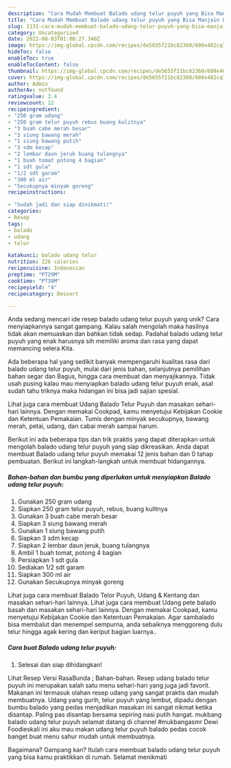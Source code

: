 ```yaml
---
description: "Cara Mudah Membuat Balado udang telur puyuh yang Bisa Manjain Lidah"
title: "Cara Mudah Membuat Balado udang telur puyuh yang Bisa Manjain Lidah"
slug: 1131-cara-mudah-membuat-balado-udang-telur-puyuh-yang-bisa-manjain-lidah
category: Uncategorized
date: 2022-08-03T01:00:27.340Z
image: https://img-global.cpcdn.com/recipes/de5655f21bc82360/680x482cq70/balado-udang-telur-puyuh-foto-resep-utama.jpg
hideToc: false
enableToc: true
enableTocContent: false
thumbnail: https://img-global.cpcdn.com/recipes/de5655f21bc82360/680x482cq70/balado-udang-telur-puyuh-foto-resep-utama.jpg
cover: https://img-global.cpcdn.com/recipes/de5655f21bc82360/680x482cq70/balado-udang-telur-puyuh-foto-resep-utama.jpg
author: Admin
authorAv: notfound
ratingvalue: 3.4
reviewcount: 12
recipeingredient:
- "250 gram udang"
- "250 gram telur puyuh rebus buang kulitnya"
- "3 buah cabe merah besar"
- "3 siung bawang merah"
- "1 siung bawang putih"
- "3 sdm kecap"
- "2 lembar daun jeruk buang tulangnya"
- "1 buah tomat potong 4 bagian"
- "1 sdt gula"
- "1/2 sdt garam"
- "300 ml air"
- "Secukupnya minyak goreng"
recipeinstructions:

- "Sudah jadi dan siap dinikmati!"
categories:
- Resep
tags:
- balado
- udang
- telur

katakunci: balado udang telur 
nutrition: 226 calories
recipecuisine: Indonesian
preptime: "PT29M"
cooktime: "PT38M"
recipeyield: "4"
recipecategory: Dessert

---
```





Anda sedang mencari ide resep balado udang telur puyuh yang unik? Cara menyiapkannya sangat gampang. Kalau salah mengolah maka hasilnya tidak akan memuaskan dan bahkan tidak sedap. Padahal balado udang telur puyuh yang enak harusnya sih memiliki aroma dan rasa yang dapat memancing selera Kita.





Ada beberapa hal yang sedikit banyak mempengaruhi kualitas rasa dari balado udang telur puyuh, mulai dari jenis bahan, selanjutnya pemilihan bahan segar dan Bagus, hingga cara membuat dan menyajikannya. Tidak usah pusing kalau mau menyiapkan balado udang telur puyuh enak,      asal sudah tahu triknya maka hidangan ini bisa jadi sajian spesial.














Lihat juga cara membuat Udang Balado Telur Puyuh dan masakan sehari-hari lainnya. Dengan memakai Cookpad, kamu menyetujui Kebijakan Cookie dan Ketentuan Pemakaian. Tumis dengan minyak secukupnya, bawang merah, petai, udang, dan cabai merah sampai harum.






Berikut ini ada beberapa tips dan trik praktis yang dapat diterapkan untuk mengolah balado udang telur puyuh yang siap dikreasikan. Anda dapat membuat Balado udang telur puyuh memakai 12 jenis bahan dan 0 tahap pembuatan. Berikut ini langkah-langkah untuk membuat hidangannya.

<!--inarticleads1-->

##### Bahan-bahan dan bumbu yang diperlukan untuk menyiapkan Balado udang telur puyuh:

1. Gunakan 250 gram udang
1. Siapkan 250 gram telur puyuh, rebus, buang kulitnya
1. Gunakan 3 buah cabe merah besar
1. Siapkan 3 siung bawang merah
1. Gunakan 1 siung bawang putih
1. Siapkan 3 sdm kecap
1. Siapkan 2 lembar daun jeruk, buang tulangnya
1. Ambil 1 buah tomat, potong 4 bagian
1. Persiapkan 1 sdt gula
1. Sediakan 1/2 sdt garam
1. Siapkan 300 ml air
1. Gunakan Secukupnya minyak goreng


Lihat juga cara membuat Balado Telor Puyuh, Udang &amp; Kentang dan masakan sehari-hari lainnya. Lihat juga cara membuat Udang pete balado basah dan masakan sehari-hari lainnya. Dengan memakai Cookpad, kamu menyetujui Kebijakan Cookie dan Ketentuan Pemakaian. Agar sambalado bisa membalut dan menempel sempurna, anda sebaiknya menggoreng dulu telur hingga agak kering dan keriput bagian luarnya.. 

<!--inarticleads2-->

##### Cara buat Balado udang telur puyuh:


1. Selesai dan siap dihidangkan!

Lihat Resep Versi RasaBunda ; Bahan-bahan. Resep udang balado telur puyuh ini merupakan salah satu menu sehari-hari yang juga jadi favorit. Makanan ini termasuk olahan resep udang yang sangat praktis dan mudah membuatnya. Udang yang gurih, telur puyuh yang lembut, dipadu dengan bumbu balado yang pedas menjadikan masakan ini sangat nikmat ketika disantap. Paling pas disantap bersama sepiring nasi putih hangat. mukbang balado udang telur puyuh selamat datang di channel #mukbangasmr Dewi Foodieskali ini aku mau makan udang telur puyuh balado pedas cocok banget buat menu sahur mudah untuk membuatnya. 

Bagaimana? Gampang kan? Itulah cara membuat balado udang telur puyuh yang bisa kamu praktikkan di rumah. Selamat menikmati

